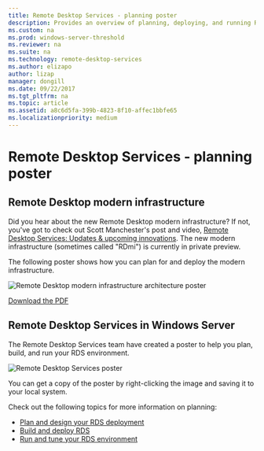 ```yaml
---
title: Remote Desktop Services - planning poster
description: Provides an overview of planning, deploying, and running Remote Desktop Services
ms.custom: na
ms.prod: windows-server-threshold
ms.reviewer: na
ms.suite: na
ms.technology: remote-desktop-services
ms.author: elizapo
author: lizap
manager: dongill
ms.date: 09/22/2017  
ms.tgt_pltfrm: na
ms.topic: article
ms.assetid: a8c6d5fa-399b-4823-8f10-affec1bbfe65
ms.localizationpriority: medium
---
```

# Remote Desktop Services - planning poster

## Remote Desktop modern infrastructure
Did you hear about the new Remote Desktop modern infrastructure? If not, you've got to check out Scott Manchester's post and video, [Remote Desktop Services: Updates & upcoming innovations](https://blogs.technet.microsoft.com/enterprisemobility/2017/09/20/first-look-at-updates-coming-to-remote-desktop-services/). The new modern infrastructure (sometimes called "RDmi") is currently in private preview. 

The following poster shows how you can plan for and deploy the modern infrastructure.

![Remote Desktop modern infrastructure architecture poster](media/rds-rdmi-poster.png)

[Download the PDF](https://github.com/MicrosoftDocs/windowsserverdocs/blob/master/WindowsServerDocs/remote/remote-desktop-services/media/rdmi-poster.pdf)

## Remote Desktop Services in Windows Server

The Remote Desktop Services team have created a poster to help you plan, build, and run your RDS environment. 

![Remote Desktop Services poster](.\media\rds-poster-download.png)

You can get a copy of the poster by right-clicking the image and saving it to your local system.

Check out the following topics for more information on planning:

- [Plan and design your RDS deployment](rds-plan-and-design.md)
- [Build and deploy RDS](rds-build-and-deploy.md)
- [Run and tune your RDS environment](rds-run-and-tune.md)